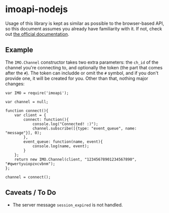 imoapi-nodejs
=============

Usage of this library is kept as similar as possible to the browser-based API, so this document assumes you already have familiarity with it. If not, check out [the official documentation](https://imo.im/developers/).

Example
-------

The `IMO.Channel` constructor takes two extra parameters: the `ch_id` of the channel you're connecting to, and optionally the token (the part that comes after the `#`). The token can includde or omit the `#` symbol, and if you don't provide one, it will be created for you. Other than that, nothing major changes:

    var IMO = require('imoapi');
    
    var channel = null;
    
    function connect(){
    	var client = {
    		connect: function(){
    			console.log("Connected! :)");
    			channel.subscribe([{type: "event_queue", name: "message"}], 0);
    		},
    		event_queue: function(name, event){
    			console.log(name, event);
    		}
    	};
    	return new IMO.Channel(client, "12345678901234567890", "#qwertyuiopzxcvbnm");
    };
    
    channel = connect();

Caveats / To Do
---------------

- The server message `session_expired` is not handled.
